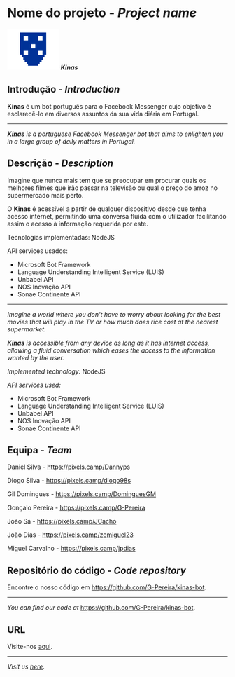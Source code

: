 # Nome do projeto - _Project name_

  ![Kinas logo](https://github.com/JCacho/Algo/blob/master/quina.png)  _**Kinas**_
  
## Introdução -  _Introduction_

 **Kinas** é um bot português para o Facebook Messenger cujo objetivo é esclarecê-lo em diversos assuntos da sua vida diária em Portugal.
 
 ---

 _**Kinas** is a portuguese Facebook Messenger bot that aims to enlighten you in a large group of daily matters in Portugal._

## Descrição -  _Description_

 Imagine que nunca mais tem que se preocupar em procurar quais os melhores filmes que irão passar na televisão ou qual o preço do arroz no supermercado mais perto.
 
 O **Kinas** é acessível a partir de qualquer dispositivo desde que tenha acesso internet, permitindo uma conversa fluida com o utilizador facilitando assim o acesso à informação requerida por este.
 
 Tecnologias implementadas: NodeJS
 
 API services usados:
 * Microsoft Bot Framework
 * Language Understanding Intelligent Service (LUIS)
 * Unbabel API
 * NOS Inovação API
 * Sonae Continente API
 
 ----
 
 _Imagine a world where you don't have to worry about looking for the best movies that will play in the TV or how much does rice cost at the nearest supermarket._
 
 _**Kinas** is accessible from any device as long as it has internet access, allowing a fluid conversation which eases the access to the information wanted by the user._
 
 _Implemented technology:_ NodeJS
 
 _API services used:_
 * Microsoft Bot Framework
 * Language Understanding Intelligent Service (LUIS)
 * Unbabel API
 * NOS Inovação API
 * Sonae Continente API

## Equipa - _Team_

 Daniel Silva - https://pixels.camp/Dannyps
 
 Diogo Silva - https://pixels.camp/diogo98s
 
 Gil Domingues - https://pixels.camp/DominguesGM
 
 Gonçalo Pereira - https://pixels.camp/G-Pereira
 
 João Sá - https://pixels.camp/JCacho
 
 João Dias - https://pixels.camp/zemiguel23
 
 Miguel Carvalho - https://pixels.camp/jpdias
 

## Repositório do código  -  _Code repository_

 Encontre o nosso código em https://github.com/G-Pereira/kinas-bot.
 
 ---

 _You can find our code at_ https://github.com/G-Pereira/kinas-bot.
 

## URL 

 Visite-nos [aqui](https://www.facebook.com/KinasBot/).
 
 ---

 _Visit us [here](https://www.facebook.com/KinasBot/)._

